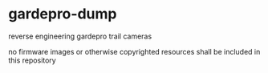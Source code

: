 # gardepro-dump
reverse engineering gardepro trail cameras

no firmware images or otherwise copyrighted resources shall be included in this repository
